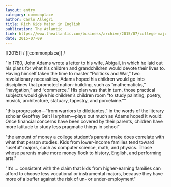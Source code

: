 ```yaml
---
layout: entry
category: commonplace
author: Carlo Allegri
title: Rich Kids Major in English
publication: The Atlantic
link: https://www.theatlantic.com/business/archive/2015/07/college-major-rich-families-liberal-arts/397439/
date: 2015-07-09
---
```


[[2015]] / [[commonplace]] / 

"In 1780, John Adams wrote a letter to his wife, Abigail, in which he laid out his plans for what his children and grandchildren would devote their lives to. Having himself taken the time to master “Politicks and War,” two revolutionary necessities, Adams hoped his children would go into disciplines that promoted nation-building, such as “mathematicks,” “navigation,” and “commerce.” His plan was that in turn, those practical subjects would give his children’s children room “to study painting, poetry, musick, architecture, statuary, tapestry, and porcelaine.”"

"this progression—“from warriors to dilettantes,” in the words of the literary scholar Geoffrey Galt Harpham—plays out much as Adams hoped it would: Once financial concerns have been covered by their parents, children have more latitude to study less pragmatic things in school"

"the amount of money a college student’s parents make does correlate with what that person studies. Kids from lower-income families tend toward “useful” majors, such as computer science, math, and physics. Those whose parents make more money flock to history, English, and performing arts."

"It’s … consistent with the claim that kids from higher-earning families can afford to choose less vocational or instrumental majors, because they have more of a buffer against the risk of un- or under-employment"


